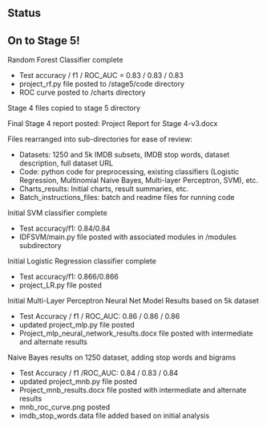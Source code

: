 ## Status

## On to Stage 5!

Random Forest Classifier complete
* Test accuracy / f1 / ROC_AUC = 0.83 / 0.83 / 0.83
* project_rf.py file posted to /stage5/code directory
* ROC curve posted to /charts directory

Stage 4 files copied to stage 5 directory

Final Stage 4 report posted: Project Report for Stage 4-v3.docx

Files rearranged into sub-directories for ease of review:
* Datasets: 1250 and 5k IMDB subsets, IMDB stop words, dataset description, full dataset URL
* Code: python code for preprocessing, existing classifiers (Logistic Regression, Multinomial Naive Bayes, Multi-layer Perceptron, SVM), etc.
* Charts_results: Initial charts, result summaries, etc. 
* Batch_instructions_files: batch and readme files for running code

Initial SVM classifier complete
* Test accuracy/f1: 0.84/0.84
* IDFSVM/main.py file posted with associated modules in /modules subdirectory

Initial Logistic Regression classifier complete
* Test accuracy/f1: 0.866/0.866
* project_LR.py file posted

Initial Multi-Layer Perceptron Neural Net Model Results based on 5k dataset
* Test Accuracy / f1 / ROC_AUC: 0.86 / 0.86 / 0.86
* updated project_mlp.py file posted
* Project_mlp_neural_network_results.docx file posted with intermediate and alternate results

Naive Bayes results on 1250 dataset, adding stop words and bigrams
* Test Accuracy / f1 /ROC_AUC: 0.84 / 0.83 / 0.84
* updated project_mnb.py file posted
* Project_mnb_results.docx file posted with intermediate and alternate results
* mnb_roc_curve.png posted
* imdb_stop_words.data file added based on initial analysis

